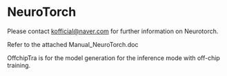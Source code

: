 # NeuroTorch

Please contact kofficial@naver.com for further information on Neurotorch.

Refer to the attached Manual_NeuroTorch.doc


OffchipTra is for the model generation for the inference mode with off-chip training. 
